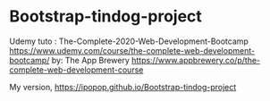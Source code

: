 # Bootstrap-tindog-project

Udemy tuto : The-Complete-2020-Web-Development-Bootcamp
https://www.udemy.com/course/the-complete-web-development-bootcamp/
by: The App Brewery
https://www.appbrewery.co/p/the-complete-web-development-course

My version,
https://ipopop.github.io/Bootstrap-tindog-project
